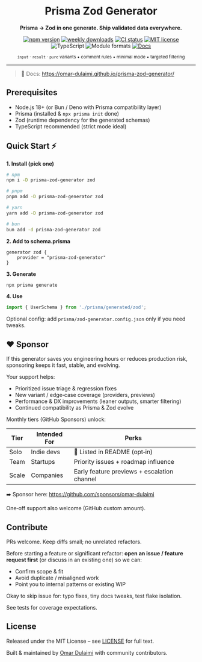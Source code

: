 <div align="center">
	<h1>Prisma Zod Generator</h1>
	<p><strong>Prisma → Zod in one generate. Ship validated data everywhere.</strong></p>
	<p>
		<a href="https://www.npmjs.com/package/prisma-zod-generator"><img alt="npm version" src="https://img.shields.io/npm/v/prisma-zod-generator.svg?color=16C464&label=version"></a>
		<a href="https://www.npmjs.com/package/prisma-zod-generator"><img alt="weekly downloads" src="https://img.shields.io/npm/dw/prisma-zod-generator.svg?color=8B5CF6&label=downloads"></a>
		<a href="https://github.com/omar-dulaimi/prisma-zod-generator/actions"><img alt="CI status" src="https://img.shields.io/github/actions/workflow/status/omar-dulaimi/prisma-zod-generator/ci.yml?branch=master&label=CI"></a>
		<a href="https://github.com/omar-dulaimi/prisma-zod-generator/blob/master/LICENSE"><img alt="MIT license" src="https://img.shields.io/badge/license-MIT-0a0a0a.svg"></a>
		<img alt="TypeScript" src="https://img.shields.io/badge/types-TypeScript-informational.svg">
		<img alt="Module formats" src="https://img.shields.io/badge/modules-esm%20%2B%20cjs-444.svg">
		<a href="https://omar-dulaimi.github.io/prisma-zod-generator/"><img alt="Docs" src="https://img.shields.io/badge/docs-website-blue.svg"></a>
	</p>
	<sub><code>input</code> · <code>result</code> · <code>pure</code> variants • comment rules • minimal mode • targeted filtering</sub>
</div>

---

> 📘 Docs: https://omar-dulaimi.github.io/prisma-zod-generator/

## Prerequisites

- Node.js 18+ (or Bun / Deno with Prisma compatibility layer)
- Prisma (installed & `npx prisma init` done)
- Zod (runtime dependency for the generated schemas)
- TypeScript recommended (strict mode ideal)

## Quick Start ⚡

**1. Install (pick one)**
```bash
# npm
npm i -D prisma-zod-generator zod
```
```bash
# pnpm
pnpm add -D prisma-zod-generator zod
```
```bash
# yarn
yarn add -D prisma-zod-generator zod
```
```bash
# bun
bun add -d prisma-zod-generator zod
```

**2. Add to schema.prisma**
```prisma
generator zod {
	provider = "prisma-zod-generator"
}
```

**3. Generate**
```bash
npx prisma generate
```

**4. Use**
```ts
import { UserSchema } from './prisma/generated/zod';
```

Optional config: add `prisma/zod-generator.config.json` only if you need tweaks.


## ❤️ Sponsor

If this generator saves you engineering hours or reduces production risk, sponsoring keeps it fast, stable, and evolving.

Your support helps:

- Prioritized issue triage & regression fixes
- New variant / edge‑case coverage (providers, previews)
- Performance & DX improvements (leaner outputs, smarter filtering)
- Continued compatibility as Prisma & Zod evolve

Monthly tiers (GitHub Sponsors) unlock:

| Tier | Intended For | Perks |
| ---- | ------------- | ----- |
| Solo | Indie devs | 💖 Listed in README (opt‑in) |
| Team | Startups | Priority issues + roadmap influence |
| Scale | Companies | Early feature previews + escalation channel |

➡️  Sponsor here: https://github.com/sponsors/omar-dulaimi

One‑off support also welcome (GitHub custom amount).


## Contribute
PRs welcome. Keep diffs small; no unrelated refactors.

Before starting a feature or significant refactor: **open an issue / feature request first** (or discuss in an existing one) so we can:
- Confirm scope & fit
- Avoid duplicate / misaligned work
- Point you to internal patterns or existing WIP

Okay to skip issue for: typo fixes, tiny docs tweaks, test flake isolation.

See tests for coverage expectations.

## License
Released under the MIT License – see [LICENSE](./LICENSE) for full text.

Built & maintained by [Omar Dulaimi](https://github.com/omar-dulaimi) with community contributors.

